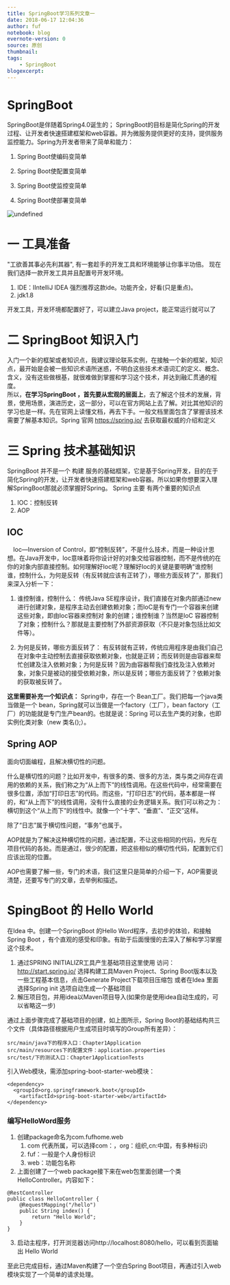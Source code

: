 ```yaml
---
title: SpringBoot学习系列文章一
date: 2018-06-17 12:04:36
author: fuf
notebook: blog
evernote-version: 0
source: 原创
thumbnail: 
tags:
    - SpringBoot
blogexcerpt:
---
```



# SpringBoot
SpringBoot是伴随着Spring4.0诞生的； SpringBoot的目标是简化Spring的开发过程、让开发者快速搭建框架和web容器。并为微服务提供更好的支持，提供服务监控能力。Spring为开发者带来了简单和能力：
<!-- more -->
1. Spring Boot使编码变简单

2. Spring Boot使配置变简单

3. Spring Boot使监控变简单

4. Spring Boot使部署变简单

![undefined](https://ws1.sinaimg.cn/large/006wG1mNgy1gbzbduygosj3089089aam.jpg)
 

# 一 工具准备
"工欲善其事必先利其器", 有一套趁手的开发工具和环境能够让你事半功倍。
现在我们选择一款开发工具并且配置号开发环境。
 1. IDE：IIntelliJ IDEA 强烈推荐这款ide。功能齐全，好看(只是重点)。
 2. jdk1.8

开发工具，开发环境都配置好了，可以建立Java project，能正常运行就可以了

# 二 SpringBoot 知识入门
入门一个新的框架或者知识点，我建议理论联系实例，在接触一个新的框架，知识点，最开始是会被一些知识术语所迷惑，不明白这些技术术语词汇的定义、概念、含义，没有这些做根基，就很难做到掌握和学习这个技术，并达到融汇贯通的程度。  
所以，**在学习SpringBoot ，首先要从宏观的层面上**，去了解这个技术的发展，背景，使用场景，演进历史，这一部分，可以在官方网站上去了解。对比其他知识的学习也是一样。先在官网上读懂文档，再去下手。一般文档里面包含了掌握该技术需要了解基本知识。Spring 官网  https://spring.io/ 去获取最权威的介绍和定义

   
# 三 Spring 技术基础知识
SpringBoot 并不是一个 构建 服务的基础框架，它是基于Spring开发，目的在于简化Spring的开发，让开发者快速搭建框架和web容器。所以如果你想要深入理解SpringBoot那就必须掌握好Spring。
Spring 主要 有两个重要的知识点
  1. IOC：控制反转
  2. AOP

## IOC
　Ioc—Inversion of Control，即“控制反转”，不是什么技术，而是一种设计思想。在Java开发中，Ioc意味着将你设计好的对象交给容器控制，而不是传统的在你的对象内部直接控制。如何理解好Ioc呢？理解好Ioc的关键是要明确“谁控制谁，控制什么，为何是反转（有反转就应该有正转了），哪些方面反转了”，那我们来深入分析一下：

1. 谁控制谁，控制什么：
   传统Java SE程序设计，我们直接在对象内部通过new进行创建对象，是程序主动去创建依赖对象；而IoC是有专门一个容器来创建这些对象，即由Ioc容器来控制对 象的创建；谁控制谁？当然是IoC 容器控制了对象；控制什么？那就是主要控制了外部资源获取（不只是对象包括比如文件等）。

2. 为何是反转，哪些方面反转了：
   有反转就有正转，传统应用程序是由我们自己在对象中主动控制去直接获取依赖对象，也就是正转；而反转则是由容器来帮忙创建及注入依赖对象；为何是反转？因为由容器帮我们查找及注入依赖对象，对象只是被动的接受依赖对象，所以是反转；哪些方面反转了？依赖对象的获取被反转了。

**这里需要补充一个知识点：** Spring中，存在一个 Bean工厂。我们把每一个java类当做是一个 bean，Spring就可以当做是一个factory（工厂），bean factory（工厂）的功能就是专门生产bean的。也就是说：Spring 可以去生产类的对象，也即 实例化类对象（new 类名();）。


## Spring AOP
面向切面编程，且解决横切性的问题。  

什么是横切性的问题？比如开发中，有很多的类、很多的方法，类与类之间存在调用的依赖的关系，我们称之为“从上而下”的线性调用。在这些代码中，经常需要在很多位置，添加“打印日志”的代码。而这些，“打印日志”的代码，基本都是一样的，和“从上而下”的线性调用，没有什么直接的业务逻辑关系。我们可以称之为：横切到这个“从上而下”的线性中。就像一个“十字”、“垂直”、“正交”这样。  

除了“日志”属于横切性问题，“事务”也属于。  

AOP就是为了解决这种横切性的问题，通过配置，不让这些相同的代码，充斥在项目代码的各处。而是通过，很少的配置，把这些相似的横切性代码，配置到它们应该出现的位置。

AOP也需要了解一些，专门的术语，我们这里只是简单的介绍一下，AOP需要说清楚，还要写专门的文章，去举例和描述。

# SpingBoot 的 Hello World
在Idea 中。创建一个SpringBoot 的Hello Word程序，去初步的体验，和接触Spring Boot ，有个直观的感受和印象。有助于后面慢慢的去深入了解和学习掌握这个技术。  

1. 通过SPRING INITIALIZR工具产生基础项目这里使用
访问：http://start.spring.io/
选择构建工具Maven Project、Spring Boot版本以及一些工程基本信息，点击Generate Project下载项目压缩包 或者在Idea 里面选择Spring init 选项自动生成一个基础项目
2. 解压项目包，并用idea以Maven项目导入(如果你是使用idea自动生成的，可以省略这一步)


通过上面步骤完成了基础项目的创建，如上图所示，Spring Boot的基础结构共三个文件（具体路径根据用户生成项目时填写的Group所有差异）：
 
```
src/main/java下的程序入口：Chapter1Application
src/main/resources下的配置文件：application.properties
src/test/下的测试入口：Chapter1ApplicationTests
```

引入Web模块，需添加spring-boot-starter-web模块：

```
<dependency>
  <groupId>org.springframework.boot</groupId>
    <artifactId>spring-boot-starter-web</artifactId>
</dependency>
```

### 编写HelloWord服务
1. 创建package命名为com.fufhome.web
   1. com 代表所属，可以选择com：，org：组织,cn:中国，有多种标识)
   2. fuf：一般是个人身份标识
   3. web：功能包名称
2. 上面创建了一个web package接下来在web包里面创建一个类 HelloController。内容如下：

```
@RestController
public class HelloController {
    @RequestMapping("/hello")
    public String index() {
        return "Hello World";
    }
}
```
3. 启动主程序，打开浏览器访问http://localhost:8080/hello，可以看到页面输出   Hello World

至此已完成目标，通过Maven构建了一个空白Spring Boot项目，再通过引入web模块实现了一个简单的请求处理。
